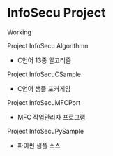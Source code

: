 # InfoSecu Project

Working

Project InfoSecu Algorithmn
- C언어 13종 알고리즘

Project InfoSecuCSample
- C언어 샘플 포커게임

Project InfoSecuMFCPort
- MFC 작업관리자 프로그램

Project InfoSecuPySample
- 파이썬 샘플 소스



